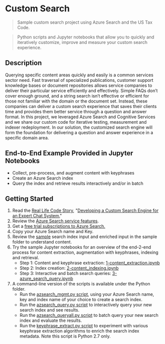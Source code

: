 
# Custom Search 

> Sample custom search project using Azure Search and the US Tax Code.

> Python scripts and Jupyter notebooks that allow you to quickly and iteratively customize, 
improve and measure your custom search experience.

## Description
Querying specific content areas quickly and easily is a common services sector need. Fast traversal of specialized publications, customer support knowledge bases or document repositories allows service companies to deliver their particular service efficiently and effectively. Simple FAQs don’t cover enough ground, and a string search isn’t effective or efficient for those not familiar with the domain or the document set. Instead, these companies can deliver a custom search experience that saves their clients time and provides them better service through a question and answer format.  In this project, we leveraged Azure Search and Cognitive Services and we share our custom code for iterative testing, measurement and indexer redeployment. In our solution, the customized search engine will form the foundation for delivering a question and answer experience in a specific domain area.

## End-to-End Example Provided in Jupyter Notebooks
* Collect, pre-process, and augment content with keyphrases
* Create an Azure Search index
* Query the index and retrieve results interactively and/or in batch

## Getting Started

1. Read the [Real Life Code Story](https://www.microsoft.com/reallifecode/), "[Developing a Custom Search Engine for an Expert Chat System.](https://www.microsoft.com/reallifecode/)"
2. Review the [Azure Search service features](https://azure.microsoft.com/en-us/services/search/).
3. Get a [free trial subscriptions to Azure Search.](https://azure.microsoft.com/en-us/free/)
4. Copy your Azure Search name and Key. 
5. Review the [sample](https://github.com/CatalystCode/CustomSearch/tree/master/sample)
 search index input and enriched input in the sample folder to understand content.
6. Try the sample Jupyter notebooks for an overview of the end-2-end process for content extraction, augmentation with keyphrases, indexing and retrieval.
	* Step 1: Content and keyphrase extraction: [1-content_extraction.ipynb](https://github.com/CatalystCode/CustomSearch/blob/master/JupyterNotebooks/1-content_extraction.ipynb)
	* Step 2: Index creation: [2-content_indexing.ipynb](https://github.com/CatalystCode/CustomSearch/blob/master/JupyterNotebooks/2-content_indexing.ipynb)
	* Step 3: Interactive and batch search queries: [3-azure_search_query.ipynb](https://github.com/CatalystCode/CustomSearch/blob/master/JupyterNotebooks/3-azure_search_query.ipynb)
7. A command-line version of the scripts is available under the Python folder.
	* Run the [azsearch_mgmt.py script](https://github.com/CatalystCode/CustomSearch/blob/master/Python/azsearch_mgmt.py), using your Azure Search name, key and index name of your choice to create a search index.
	* Run the [azsearch_query.py script](https://github.com/CatalystCode/CustomSearch/blob/master/Python/azsearch_query.py) to interactively query your new search index and see results.
	* Run the [azsearch_queryall.py script](https://github.com/CatalystCode/CustomSearch/blob/master/Python/azsearch_queryall.py) to batch query your new search index and evaluate the results.
	* Run the [keyphrase_extract.py script](https://github.com/CatalystCode/CustomSearch/blob/master/Python/keyphrase_extract.py) to experiment with various keyphrase extraction algorithms to enrich the search index metadata.  Note this script is Python 2.7 only.

 

